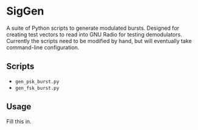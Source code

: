 # SigGen
A suite of Python scripts to generate modulated bursts.  Designed for creating test vectors to read into GNU Radio for testing demodulators.  Currently the scripts need to be modified by hand, but will eventually take command-line configuration.

## Scripts
* `gen_psk_burst.py`
* `gen_fsk_burst.py`

## Usage
Fill this in.
